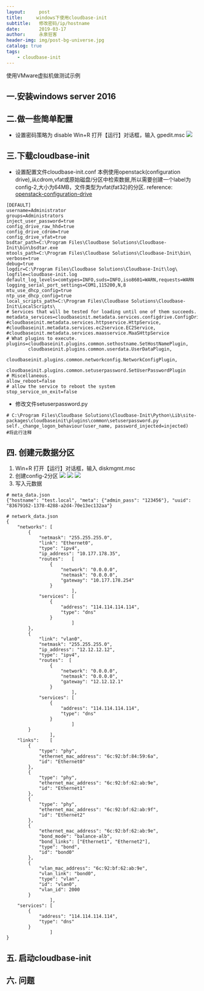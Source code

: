 ```yaml
---
layout:     post
title:     windows下使用cloudbase-init
subtitle:   修改密码/ip/hostname
date:       2019-03-17
author:     永泉狂客
header-img: img/post-bg-universe.jpg
catalog: true
tags:
    - cloudbase-init
---
```


使用VMware虚拟机做测试示例
## 一.安装windows server 2016
## 二.做一些简单配置
- 设置密码策略为 disable
Win+R 打开【运行】对话框，输入 gpedit.msc
![](https://s2.ax1x.com/2019/03/25/AtUyrt.jpg)
## 三.下载cloudbase-init
- 设置配置文件cloudbase-init.conf
本例使用openstack(configuration drive),从cdrom,vfat或原始磁盘/分区中检索数据,所以需要创建一个label为config-2,大小为64MB，文件类型为vfat(fat32)的分区.
reference: [openstack-configuration-drive](https://cloudbase-init.readthedocs.io/en/latest/services.html#openstack-configuration-drive)
```
[DEFAULT]
username=Administrator
groups=Administrators
inject_user_password=true
config_drive_raw_hhd=true
config_drive_cdrom=true
config_drive_vfat=true
bsdtar_path=C:\Program Files\Cloudbase Solutions\Cloudbase-Init\bin\bsdtar.exe
mtools_path=C:\Program Files\Cloudbase Solutions\Cloudbase-Init\bin\
verbose=true
debug=true
logdir=C:\Program Files\Cloudbase Solutions\Cloudbase-Init\log\
logfile=cloudbase-init.log
default_log_levels=comtypes=INFO,suds=INFO,iso8601=WARN,requests=WARN
logging_serial_port_settings=COM1,115200,N,8
mtu_use_dhcp_config=true
ntp_use_dhcp_config=true
local_scripts_path=C:\Program Files\Cloudbase Solutions\Cloudbase-Init\LocalScripts\
# Services that will be tested for loading until one of them succeeds.
metadata_services=cloudbaseinit.metadata.services.configdrive.ConfigDriveService,
#cloudbaseinit.metadata.services.httpservice.HttpService,
#cloudbaseinit.metadata.services.ec2service.EC2Service,
#cloudbaseinit.metadata.services.maasservice.MaaSHttpService
# What plugins to execute.
plugins=cloudbaseinit.plugins.common.sethostname.SetHostNamePlugin,
        cloudbaseinit.plugins.common.userdata.UserDataPlugin,
        cloudbaseinit.plugins.common.networkconfig.NetworkConfigPlugin,
		    cloudbaseinit.plugins.common.setuserpassword.SetUserPasswordPlugin
# Miscellaneous.
allow_reboot=false
# allow the service to reboot the system
stop_service_on_exit=false
```
- 修改文件setuserpassword.py
```
# C:\Program Files\Cloudbase Solutions\Cloudbase-Init\Python\Lib\site-packages\cloudbaseinit\plugins\common\setuserpassword.py
self._change_logon_behaviour(user_name, password_injected=injected)   #将此行注释
```
## 四. 创建元数据分区
1. Win+R 打开【运行】对话框，输入 diskmgmt.msc
2. 创建config-2分区
![](https://s2.ax1x.com/2019/03/25/AtURIS.jpg)
![](https://s2.ax1x.com/2019/03/25/AtU2a8.jpg)
![](https://s2.ax1x.com/2019/03/25/AtU6qP.jpg)
3. 写入元数据
```
# meta_data.json
{"hostname": "test.local", "meta": {"admin_pass": "123456"}, "uuid": "83679162-1378-4288-a2d4-70e13ec132aa"}
```
```
# network_data.json
{
    "networks": [
        {
            "netmask": "255.255.255.0",
            "link": "Ethernet0",
            "type": "ipv4",
            "ip_address": "10.177.178.35",
            "routes":   [
                {
                    "network": "0.0.0.0",
                    "netmask": "0.0.0.0",
                    "gateway": "10.177.178.254"
                }
                        ],
            "services": [
                {
                    "address": "114.114.114.114",
                    "type": "dns"
                }
                        ]
        },
        {
            "link": "vlan0",
            "netmask": "255.255.255.0",
            "ip_address": "12.12.12.12",
            "type": "ipv4",
            "routes":  [
                {
                    "network": "0.0.0.0",
                    "netmask": "0.0.0.0",
                    "gateway": "12.12.12.1"
                }
                        ],
            "services": [
                {
                    "address": "114.114.114.114",
                    "type": "dns"
                }
                        ]
        }
                ],
    "links":    [
        {
            "type": "phy",
            "ethernet_mac_address": "6c:92:bf:84:59:6a",
            "id": "Ethernet0"
        },
        {
            "type": "phy",
            "ethernet_mac_address": "6c:92:bf:62:ab:9e",
            "id": "Ethernet1"
        },
        {
            "type": "phy",
            "ethernet_mac_address": "6c:92:bf:62:ab:9f",
            "id": "Ethernet2"
        },
        {
            "ethernet_mac_address": "6c:92:bf:62:ab:9e",
            "bond_mode": "balance-alb",
            "bond_links": ["Ethernet1", "Ethernet2"],
            "type": "bond",
            "id": "bond0"
        },
        {
            "vlan_mac_address": "6c:92:bf:62:ab:9e",
            "vlan_link": "bond0",
            "type": "vlan",
            "id": "vlan0",
            "vlan_id": 2000
        }
                ],
    "services": [
        {
            "address": "114.114.114.114",
            "type": "dns"
        }
                ]
}
```
## 五. 启动cloudbase-init
## 六. 问题
